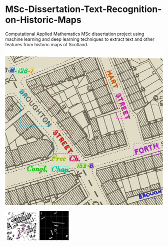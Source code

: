 # MSc-Dissertation-Text-Recognition-on-Historic-Maps
Computational Applied Mathematics MSc dissertation project using machine learning and deep learning techniques to extract text and other features from historic maps of Scotland.
![alt text](https://github.com/WhatsMyPurpose/MSc-Dissertation-Text-Recognition-on-Historic-Maps/blob/master/Example%20Images/MaskRCNN_Predict_Real.png?raw=true)

<p float="left">
  <img src="Example Images/gen_sample_img.png" width="100" />
  <img src="Example Images/gen_sample_mask.png" width="100" />
</p>
